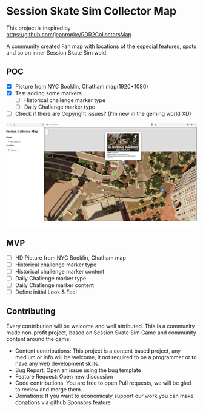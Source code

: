 # Session Skate Sim Collector Map

This project is inspired by https://github.com/jeanropke/RDR2CollectorsMap.

A community created Fan map with locations of the especial features, spots and so on inner Session Skate Sim wold.

## POC

- [x] Picture from NYC Booklin, Chatham map(1920*1080)  
- [x] Test adding some markers
    - [ ] Historical challenge marker type
    - [ ] Daily Challenge marker type   
- [ ] Check if there are Copyright issues? (I'm new in the geming world XD)

![Session Collector Map POC](./assets/scm-pic-1.jpg)

## MVP

- [ ] HD Picture from NYC Booklin, Chatham map  
- [ ] Historical challenge marker type
- [ ] Historical challenge marker content
- [ ] Daily Challenge marker type   
- [ ] Daily Challenge marker content   
- [ ] Define initial Look & Feel

## Contributing

Every contribution will be welcome and well attributed. This is a community made non-profit project, based on Session Skate Sim Game and community content around the game. 

* Content contributions: This project is a content based project, any medium or info will be welcome, it not required to be a programmer or to have any web development skills. 
* Bug Report: Open an issue using the bug template
* Feature Request: Open new discussion 
* Code contributions: You are free to open Pull requests, we will be glad to review and merge them.
* Domations: If you want to economicaly support our work you can make donations via github Sponsors feature 

